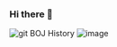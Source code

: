 ### Hi there 👋
	
![git](https://img.shields.io/badge/-Git-F05032?style=for-the-badge&logo=git&logoColor=ffffff)
BOJ History
![image](https://github.com/guniFF11/guniFF11/assets/156268454/f9f83ea8-6bcd-4581-8e02-4ca1b8bbe991)

<!--
**guniFF11/guniFF11** is a ✨ _special_ ✨ repository because its `README.md` (this file) appears on your GitHub profile.

Here are some ideas to get you started:

- 🔭 I’m currently working on ...
- 🌱 I’m currently learning ...
- 👯 I’m looking to collaborate on ...
- 🤔 I’m looking for help with ...
- 💬 Ask me about ...
- 📫 How to reach me: ...
- 😄 Pronouns: ...
- ⚡ Fun fact: ...
-->
